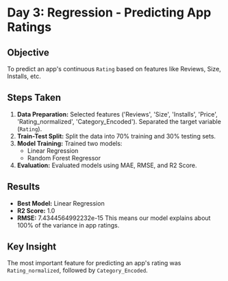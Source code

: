 # Day 3: Regression - Predicting App Ratings

## Objective
To predict an app's continuous `Rating` based on features like Reviews, Size, Installs, etc.

## Steps Taken
1.  **Data Preparation:** Selected features ('Reviews', 'Size', 'Installs', 'Price', 'Rating_normalized', 'Category_Encoded'). Separated the target variable (`Rating`).
2.  **Train-Test Split:** Split the data into 70% training and 30% testing sets.
3.  **Model Training:** Trained two models:
    - Linear Regression
    - Random Forest Regressor
4.  **Evaluation:** Evaluated models using MAE, RMSE, and R2 Score.

## Results
- **Best Model:** Linear Regression
- **R2 Score:** 1.0
- **RMSE:** 7.4344564992232e-15
This means our model explains about 100% of the variance in app ratings.

## Key Insight
The most important feature for predicting an app's rating was `Rating_normalized`, followed by `Category_Encoded`.